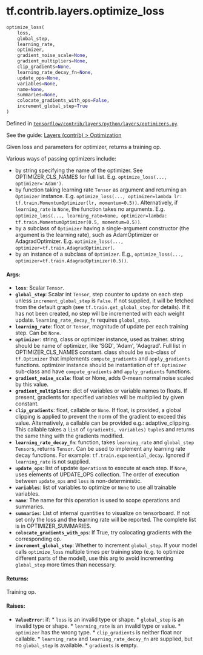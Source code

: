 <div itemscope itemtype="http://developers.google.com/ReferenceObject">
<meta itemprop="name" content="tf.contrib.layers.optimize_loss" />
</div>

# tf.contrib.layers.optimize_loss

``` python
optimize_loss(
    loss,
    global_step,
    learning_rate,
    optimizer,
    gradient_noise_scale=None,
    gradient_multipliers=None,
    clip_gradients=None,
    learning_rate_decay_fn=None,
    update_ops=None,
    variables=None,
    name=None,
    summaries=None,
    colocate_gradients_with_ops=False,
    increment_global_step=True
)
```



Defined in [`tensorflow/contrib/layers/python/layers/optimizers.py`](https://www.tensorflow.org/code/tensorflow/contrib/layers/python/layers/optimizers.py).

See the guide: [Layers (contrib) > Optimization](../../../../../api_guides/python/contrib.layers.md#Optimization)

Given loss and parameters for optimizer, returns a training op.

Various ways of passing optimizers include:

- by string specifying the name of the optimizer. See OPTIMIZER_CLS_NAMES
    for full list. E.g. `optimize_loss(..., optimizer='Adam')`.
- by function taking learning rate `Tensor` as argument and returning an
    `Optimizer` instance. E.g. `optimize_loss(...,
    optimizer=lambda lr: tf.train.MomentumOptimizer(lr, momentum=0.5))`.
  Alternatively, if `learning_rate` is `None`, the function takes no
  arguments. E.g. `optimize_loss(..., learning_rate=None,
    optimizer=lambda: tf.train.MomentumOptimizer(0.5, momentum=0.5))`.
- by a subclass of `Optimizer` having a single-argument constructor
    (the argument is the learning rate), such as AdamOptimizer or
    AdagradOptimizer. E.g. `optimize_loss(...,
    optimizer=tf.train.AdagradOptimizer)`.
- by an instance of a subclass of `Optimizer`.
    E.g., `optimize_loss(..., optimizer=tf.train.AdagradOptimizer(0.5))`.

#### Args:

* <b>`loss`</b>: Scalar `Tensor`.
* <b>`global_step`</b>: Scalar int `Tensor`, step counter to update on each step
               unless `increment_global_step` is `False`. If not supplied,
               it will be fetched from the default graph (see
               `tf.train.get_global_step` for details). If it has
               not been created, no step will be incremented with each weight
               update. `learning_rate_decay_fn` requires `global_step`.
* <b>`learning_rate`</b>: float or `Tensor`, magnitude of update per each training
                 step. Can be `None`.
* <b>`optimizer`</b>: string, class or optimizer instance, used as trainer.
             string should be name of optimizer, like 'SGD',
               'Adam', 'Adagrad'. Full list in OPTIMIZER_CLS_NAMES constant.
             class should be sub-class of `tf.Optimizer` that implements
               `compute_gradients` and `apply_gradients` functions.
             optimizer instance should be instantiation of `tf.Optimizer`
               sub-class and have `compute_gradients` and `apply_gradients`
               functions.
* <b>`gradient_noise_scale`</b>: float or None, adds 0-mean normal noise scaled by this
                        value.
* <b>`gradient_multipliers`</b>: dict of variables or variable names to floats.
                        If present, gradients for specified
                        variables will be multiplied by given constant.
* <b>`clip_gradients`</b>: float, callable or `None`. If float, is provided, a global
    clipping is applied to prevent the norm of the gradient to exceed this
    value. Alternatively, a callable can be provided e.g.: adaptive_clipping.
    This callable takes a `list` of `(gradients, variables)` `tuple`s and
    returns the same thing with the gradients modified.
* <b>`learning_rate_decay_fn`</b>: function, takes `learning_rate` and `global_step`
                          `Tensor`s, returns `Tensor`.
                          Can be used to implement any learning rate decay
                          functions.
                          For example: `tf.train.exponential_decay`.
                          Ignored if `learning_rate` is not supplied.
* <b>`update_ops`</b>: list of update `Operation`s to execute at each step. If `None`,
              uses elements of UPDATE_OPS collection. The order of execution
              between `update_ops` and `loss` is non-deterministic.
* <b>`variables`</b>: list of variables to optimize or
             `None` to use all trainable variables.
* <b>`name`</b>: The name for this operation is used to scope operations and summaries.
* <b>`summaries`</b>: List of internal quantities to visualize on tensorboard. If not
             set only the loss and the learning rate will be reported. The
             complete list is in OPTIMIZER_SUMMARIES.
* <b>`colocate_gradients_with_ops`</b>: If True, try colocating gradients with the
                               corresponding op.
* <b>`increment_global_step`</b>: Whether to increment `global_step`. If your model
    calls `optimize_loss` multiple times per training step (e.g. to optimize
    different parts of the model), use this arg to avoid incrementing
    `global_step` more times than necessary.


#### Returns:

  Training op.


#### Raises:

* <b>`ValueError`</b>: if:
      * `loss` is an invalid type or shape.
      * `global_step` is an invalid type or shape.
      * `learning_rate` is an invalid type or value.
      * `optimizer` has the wrong type.
      * `clip_gradients` is neither float nor callable.
      * `learning_rate` and `learning_rate_decay_fn` are supplied, but no
        `global_step` is available.
      * `gradients` is empty.